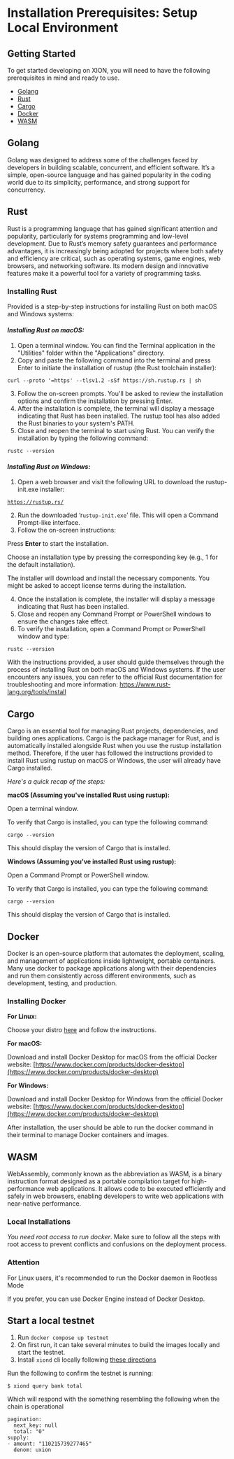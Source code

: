 # Installation Prerequisites: Setup Local Environment

## **Getting Started**

To get started developing on XION, you will need to have the following prerequisites in mind and ready to use.

* [Golang](https://go.dev/doc/install)
* [Rust](https://www.rust-lang.org/)
* [Cargo](https://doc.rust-lang.org/cargo/commands/cargo-install.html)
* [Docker](https://docs.docker.com/get-docker/)
* [WASM](https://webassembly.org/)

## Golang

Golang was designed to address some of the challenges faced by developers in building scalable, concurrent, and efficient software. It’s a simple, open-source language and has gained popularity in the coding world due to its simplicity, performance, and strong support for concurrency.

## Rust

Rust is a programming language that has gained significant attention and popularity, particularly for systems programming and low-level development. Due to Rust’s memory safety guarantees and performance advantages, it is increasingly being adopted for projects where both safety and efficiency are critical, such as operating systems, game engines, web browsers, and networking software. Its modern design and innovative features make it a powerful tool for a variety of programming tasks.

### Installing Rust

Provided is a step-by-step instructions for installing Rust on both macOS and Windows systems:

#### _Installing Rust on macOS:_

1. Open a terminal window. You can find the Terminal application in the "Utilities" folder within the "Applications" directory.
2. Copy and paste the following command into the terminal and press Enter to initiate the installation of rustup (the Rust toolchain installer):

`curl --proto '=https' --tlsv1.2 -sSf https://sh.rustup.rs | sh`

3. Follow the on-screen prompts. You'll be asked to review the installation options and confirm the installation by pressing Enter.
4. After the installation is complete, the terminal will display a message indicating that Rust has been installed. The rustup tool has also added the Rust binaries to your system's PATH.
5. Close and reopen the terminal to start using Rust. You can verify the installation by typing the following command:

`rustc --version`

#### _Installing Rust on Windows:_

1. Open a web browser and visit the following URL to download the rustup-init.exe installer:

[`https://rustup.rs/`](https://rustup.rs/)

2. Run the downloaded ‘r`ustup-init.exe`’ file. This will open a Command Prompt-like interface.
3. Follow the on-screen instructions:

Press **Enter** to start the installation.

Choose an installation type by pressing the corresponding key (e.g., 1 for the default installation).

The installer will download and install the necessary components. You might be asked to accept license terms during the installation.

4. Once the installation is complete, the installer will display a message indicating that Rust has been installed.
5. Close and reopen any Command Prompt or PowerShell windows to ensure the changes take effect.
6. To verify the installation, open a Command Prompt or PowerShell window and type:

`rustc --version`

With the instructions provided, a user should guide themselves through the process of installing Rust on both macOS and Windows systems. If the user encounters any issues, you can refer to the official Rust documentation for troubleshooting and more information: https://www.rust-lang.org/tools/install

## Cargo

Cargo is an essential tool for managing Rust projects, dependencies, and building ones applications. Cargo is the package manager for Rust, and is automatically installed alongside Rust when you use the rustup installation method. Therefore, if the user has followed the instructions provided to install Rust using rustup on macOS or Windows, the user will already have Cargo installed.

_Here's a quick recap of the steps:_

**macOS (Assuming you've installed Rust using rustup):**

Open a terminal window.

To verify that Cargo is installed, you can type the following command:

`cargo --version`

This should display the version of Cargo that is installed.



**Windows (Assuming you've installed Rust using rustup):**

Open a Command Prompt or PowerShell window.

To verify that Cargo is installed, you can type the following command:

`cargo --version`

This should display the version of Cargo that is installed.



## Docker

Docker is an open-source platform that automates the deployment, scaling, and management of applications inside lightweight, portable containers. Many use docker to package applications along with their dependencies and run them consistently across different environments, such as development, testing, and production.

### Installing Docker

**For Linux:**

Choose your distro [here](https://docs.docker.com/engine/install/) and follow the instructions.

**For macOS:**

Download and install Docker Desktop for macOS from the official Docker website: [https://www.docker.com/products/docker-desktop](https://www.docker.com/products/docker-desktop)

**For Windows:**

Download and install Docker Desktop for Windows from the official Docker website: [https://www.docker.com/products/docker-desktop](https://www.docker.com/products/docker-desktop)

After installation, the user should be able to run the docker command in their terminal to manage Docker containers and images.



## WASM

WebAssembly, commonly known as the abbreviation as WASM, is a binary instruction format designed as a portable compilation target for high-performance web applications. It allows code to be executed efficiently and safely in web browsers, enabling developers to write web applications with near-native performance.



### Local Installations

_You need root access to run docker_. Make sure to follow all the steps with root access to prevent conflicts and confusions on the deployment process.

### Attention

For Linux users, it's recommended to run the Docker daemon in Rootless Mode

If you prefer, you can use Docker Engine instead of Docker Desktop.



## Start a local testnet

1. Run `docker compose up testnet`
2. On first run, it can take several minutes to build the images locally and start the testnet.
3. Install `xiond` cli locally following [these directions](interact-with-xion-chain-setup-xion-daemon.md)

Run the following to confirm the testnet is running:

```
$ xiond query bank total
```

Which will respond with the something resembling the following when the chain is operational

```
pagination:
  next_key: null
  total: "0"
supply:
- amount: "110215739277465"
  denom: uxion
```
